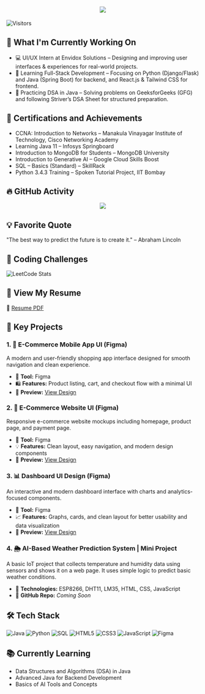<h1 align="center">
  <img src="https://readme-typing-svg.demolab.com?font=Fira+Code&weight=600&size=24&pause=1000&color=F720EA&center=true&vCenter=true&random=false&width=435&lines=Hey+there%2C+I'm+Kajol" />
</h1>


![Visitors](https://komarev.com/ghpvc/?username=Kajol1506&color=blueviolet)


## 🔨 What I'm Currently Working On
- 💻 UI/UX Intern at Envidox Solutions – Designing and improving user interfaces & experiences for real-world projects. <br>
- 🚀 Learning Full-Stack Development – Focusing on Python (Django/Flask) and Java (Spring Boot) for backend, and React.js & Tailwind CSS for frontend. <br>
- 🎯 Practicing DSA in Java – Solving problems on GeeksforGeeks (GFG) and following Striver’s DSA Sheet for structured preparation.



## 🏅 Certifications and Achievements
- CCNA: Introduction to Networks – Manakula Vinayagar Institute of Technology, Cisco Networking Academy <br>
- Learning Java 11 – Infosys Springboard <br>
- Introduction to MongoDB for Students – MongoDB University <br>
- Introduction to Generative AI – Google Cloud Skills Boost <br>
- SQL – Basics (Standard) – SkillRack <br>
- Python 3.4.3 Training – Spoken Tutorial Project, IIT Bombay

## 🔥 GitHub Activity

<p align="center">
  <img src="https://github-readme-activity-graph.vercel.app/graph?username=Kajol1506&theme=react-dark&hide_border=false&area=true" />
</p>

## 💡 Favorite Quote
"The best way to predict the future is to create it." – Abraham Lincoln

## 🏅 Coding Challenges
![LeetCode Stats](https://leetcode-stats.vercel.app/api?username=KajolDevanandhan)

## 📄 View My Resume

📎 [Resume PDF](https://github.com/Kajol1506/Kajol1506/blob/main/KAJOL.D%20CSE-B.pdf)




## 🌟 Key Projects
### 1. **📱 E-Commerce Mobile App UI (Figma)**
A modern and user-friendly shopping app interface designed for smooth navigation and clean experience.  
- 🎨 **Tool:** Figma  
- 🛍️ **Features:** Product listing, cart, and checkout flow with a minimal UI  
- 🔗 **Preview:** [View Design](https://www.figma.com/proto/ooixEOSxZOaTpYhVhthBso/Untitled?node-id=11-52&p=f&t=LtwB9dhJkH1tKQQL-1&scaling=contain&content-scaling=fixed&page-id=0%3A1&starting-point-node-id=11%3A52)

### 2. **🛒 E-Commerce Website UI (Figma)**
Responsive e-commerce website mockups including homepage, product page, and payment page.  
- 🎨 **Tool:** Figma  
- 💡 **Features:** Clean layout, easy navigation, and modern design components  
- 🔗 **Preview:** [View Design](https://www.figma.com/proto/yaP9AP1BqOLjdmHfIVyLc4/ecommerce?node-id=77-126&p=f&t=jp6AZ93KV6PY1L2W-1&scaling=scale-down&content-scaling=fixed&page-id=0%3A1&starting-point-node-id=77%3A126)

### 3. **📊 Dashboard UI Design (Figma)**
An interactive and modern dashboard interface with charts and analytics-focused components.  
- 🎨 **Tool:** Figma  
- 📈 **Features:** Graphs, cards, and clean layout for better usability and data visualization  
- 🔗 **Preview:** [View Design](https://www.figma.com/proto/GOkSx98LoEWv3iL5rFd8Tj/dashboard1?node-id=3-2&t=ntJ2r4RFLL8MRsdP-1&scaling=min-zoom&content-scaling=fixed&page-id=0%3A1&starting-point-node-id=3%3A2)

### 4. **🌦️ AI-Based Weather Prediction System | Mini Project**
A basic IoT project that collects temperature and humidity data using sensors and shows it on a web page. It uses simple logic to predict basic weather conditions.  
- 🔧 **Technologies:** ESP8266, DHT11, LM35, HTML, CSS, JavaScript  
- 📂 **GitHub Repo:** *Coming Soon*


## 🛠 Tech Stack
![Java](https://img.shields.io/badge/Java-ED8B00?style=for-the-badge&logo=java&logoColor=white)
![Python](https://img.shields.io/badge/Python-3776AB?style=for-the-badge&logo=python&logoColor=white)
![SQL](https://img.shields.io/badge/SQL-4479A1?style=for-the-badge&logo=mysql&logoColor=white)
![HTML5](https://img.shields.io/badge/HTML5-E34F26?style=for-the-badge&logo=html5&logoColor=white)
![CSS3](https://img.shields.io/badge/CSS3-1572B6?style=for-the-badge&logo=css3&logoColor=white)
![JavaScript](https://img.shields.io/badge/JavaScript-F7DF1E?style=for-the-badge&logo=javascript&logoColor=black)
![Figma](https://img.shields.io/badge/Figma-F24E1E?style=for-the-badge&logo=figma&logoColor=white)


## 📚 Currently Learning
- Data Structures and Algorithms (DSA) in Java
- Advanced Java for Backend Development
- Basics of AI Tools and Concepts


<!--
**Kajol1506/Kajol1506** is a ✨ _special_ ✨ repository because its `README.md` (this file) appears on your GitHub profile.

Here are some ideas to get you started:

- 🔭 I’m currently working on ...
- 🌱 I’m currently learning ...
- 👯 I’m looking to collaborate on ...
- 🤔 I’m looking for help with ...
- 💬 Ask me about ...
- 📫 How to reach me: ...
- 😄 Pronouns: ...
- ⚡ Fun fact: ...
-->
